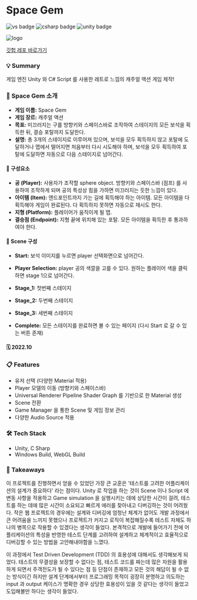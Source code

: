# Space Gem


![vs badge](https://img.shields.io/badge/VisualStudio-5C2D91?style=flat-square&logo=VisualStudio)
![csharp badge](https://img.shields.io/badge/C_Sharp-239120?style=flat-square&logo=CSharp&logoColor=white)
![unity badge](https://img.shields.io/badge/Unity-ffffff?style=flat-square&logo=Unity&logoColor=black)

![logo](https://user-images.githubusercontent.com/89679621/208043866-09ea8336-d5bd-47b8-b653-e8bfadff7237.jpeg)

[깃헙 레포 바로가기](https://github.com/linda2927/SpaceGem.git)



### 💡 Summary
게임 엔진 Unity 와 C# Script 를 사용한 레트로 느낌의 캐주얼 액션 게임 제작!


### 👀 Space Gem 소개
* __게임 이름:__ Space Gem
* __게임 장르:__ 캐주얼 액션
* __목표:__ 미끄러지는 구를 방향키와 스페이스바로 조작하여 스테이지의 모든 보석을 획득한 뒤, 결승 포탈까지 도달한다.
* __설명:__ 총 3개의 스테이지로 이루어져 있으며, 보석을 모두 획득하지 않고 포탈에 도달하거나 맵에서 떨어지면 처음부터 다시 시도해야 하며, 보석을 모두 획득하여 포탈에 도달하면 자동으로 다음 스테이지로 넘어간다.

#### 💎 구성요소


* __공 (Player):__ 사용자가 조작할 sphere object. 방향키와 스페이스바 (점프) 를 사용하여 조작하게 되며 공의 특성상 힘을 가하면 미끄러지는 듯한 느낌이 있다.
* __아이템 (Item):__ 엔드포인트까지 가는 길에 획득해야 하는 아이템. 모든 아이템을 다 획득해야 게임이 완료된다. 다 획득하지 못하면 자동으로 재시도 한다.
* __지형 (Platform):__ 플레이어가 움직이게 될 맵.
* __결승점 (Endpoint):__ 지형 끝에 위치해 있는 포탈. 모든 아이템을 획득한 후 통과하여야 한다.


#### 💎 Scene 구성


* __Start:__ 보석 이미지를 누르면 player 선택화면으로 넘어간다.

* __Player Selection:__ player 공의 색깔을 고를 수 있다. 원하는 플레이어 색을 클릭하면 stage 1으로 넘어간다.

* __Stage_1:__ 첫번째 스테이지

* __Stage_2:__ 두번째 스테이지

* __Stage_3:__ 세번째 스테이지

* __Complete:__ 모든 스테이지를 완료하면 볼 수 있는 페이지 (다시 Start 로 갈 수 있는 버튼 존재)



#### 🗓 2022.10

### 📋 Features
* 유저 선택 (다양한 Material 적용)
* Player 모델의 이동 (방향키와 스페이스바)
* Universal Renderer Pipeline Shader Graph 를 기반으로 한 Material 생성
* Scene 전환
* Game Manager 을 통한 Scene 및 게임 정보 관리
* 다양한 Audio Source 적용

### 🛠 Tech Stack
* Unity, C Sharp
* Windows Build, WebGL Build


### 📌 Takeaways
이 프로젝트를 진행하면서 얻을 수 있었던 가장 큰 교훈은 '테스트를 고려한 어플리케이션의 설계가 중요하다' 라는 점이다.
Unity 로 작업을 하는 것이 Scene 이나 Script 에 변동 사항을 적용하고 Game simulation 을 실행시키는 데에 상당한 시간이 걸려,
테스트를 하는 데에 많은 시간이 소요되고 빠르게 에러를 찾아내고 디버깅하는 것이 어려웠다. 작은 웹 프로젝트의 경우에는
설계와 디버깅에 엄청난 체계가 없어도 개발 과정에서 큰 어려움을 느끼지 못했으나 프로젝트가 커지고 로직이 복잡해질수록 
테스트 자체도 하나의 병목으로 작용할 수 있겠다는 생각이 들었다. 본격적으로 개발에 들어가기 전에 어플리케이션의 특성을 반영한
테스트 단계를 고려하여 설계하고 체계적이고 효율적으로 디버깅할 수 있는 방법을 고안해내야함을 느꼈다. 

이 과정에서 Test Driven Development (TDD) 의 효용성에 대해서도 생각해보게 되었다. 
테스트의 무결성을 보장할 수 없다는 점, 테스트 코드를 짜는데 많은 자원을 활용하게 되면서 주객전도가 될 수 있다는 점 등 
단점이 존재하고 모든 것의 해답이 될 수 없는 방식이긴 하지만 설계 단계에서부터 프로그래밍 목적이 굉장히 분명하고 
의도하는 input 과 output 케이스가 명확한 경우 상당한 효용성이 있을 것 같다는 생각이 들었고 도입해볼만 하다는
생각이 들었다.

